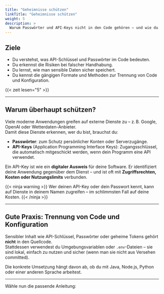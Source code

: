 ```yaml
---
title: "Geheimnisse schützen"
linkTitle: "Geheimnisse schützen"
weight: 5
description: >
  Warum Passwörter und API-Keys nicht in den Code gehören – und wie du sie schützt.
---
```


## Ziele

- Du verstehst, was API-Schlüssel und Passwörter im Code bedeuten.
- Du erkennst die Risiken bei falscher Handhabung.
- Du lernst, wie man sensible Daten sicher speichert.
- Du kennst die gängigen Formate und Methoden zur Trennung von Code und Konfiguration.

{{< zeit lesen="5" >}}

---

## Warum überhaupt schützen?

Viele moderne Anwendungen greifen auf externe Dienste zu – z. B. Google, OpenAI oder Wetterdaten-Anbieter.  
Damit diese Dienste erkennen, wer du bist, brauchst du:

- **Passwörter**: zum Schutz persönlicher Konten oder Serverzugänge.
- **API-Keys** (Application Programming Interface Keys): Zugangsschlüssel, die automatisch mitgeschickt werden, wenn dein Programm eine API verwendet.

Ein API-Key ist wie ein **digitaler Ausweis** für deine Software. Er identifiziert deine Anwendung gegenüber dem Dienst – und ist oft mit **Zugriffsrechten, Kosten oder Nutzungslimits** verbunden.

{{< ninja warning >}}
Wer deinen API-Key oder dein Passwort kennt, kann auf Dienste in deinem Namen zugreifen – im schlimmsten Fall auf deine Kosten.
{{< /ninja >}}

---

## Gute Praxis: Trennung von Code und Konfiguration

Sensibler Inhalt wie API-Schlüssel, Passwörter oder geheime Tokens gehört **nicht** in den Quellcode.  
Stattdessen verwendest du Umgebungsvariablen oder `.env`-Dateien – sie sind lokal, einfach zu nutzen und sicher (wenn man sie nicht aus Versehen committed).

Die konkrete Umsetzung hängt davon ab, ob du mit Java, Node.js, Python oder einer anderen Sprache arbeitest.

---

Wähle nun die passende Anleitung:
